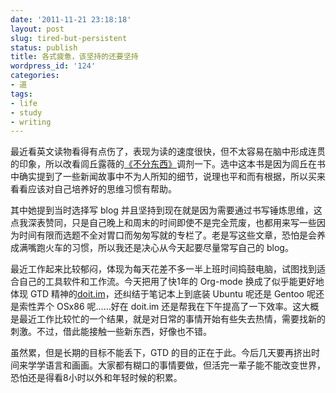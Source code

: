 ```yaml
---
date: '2011-11-21 23:18:18'
layout: post
slug: tired-but-persistent
status: publish
title: 各式疲惫，该坚持的还要坚持
wordpress_id: '124'
categories:
- 道
tags:
- life
- study
- writing
---
```


最近看英文读物看得有点伤了，表现为读的速度很快，但不太容易在脑中形成连贯的印象，所以改看闾丘露薇的[《不分东西》](http://book.douban.com/subject/5414385/)调剂一下。选中这本书是因为闾丘在书中确实提到了一些新闻故事中不为人所知的细节，说理也平和而有根据，所以买来看看应该对自己培养好的思维习惯有帮助。

其中她提到当时选择写 blog 并且坚持到现在就是因为需要通过书写锤炼思维，这点我深表赞同，只是自己晚上和周末的时间即使不是完全荒废，也都用来写一些因为时间有限而选题不全对胃口而匆匆写就的专栏了。老是写这些文章，恐怕是会养成满嘴跑火车的习惯，所以我还是决心从今天起要尽量常写自己的 blog。

最近工作起来比较郁闷，体现为每天花差不多一半上班时间捣鼓电脑，试图找到适合自己的工具软件和工作流。今天把用了快1年的 Org-mode 换成了似乎能更好地体现 GTD 精神的[doit.im](https://doit.im/)，还纠结于笔记本上到底装 Ubuntu 呢还是 Gentoo 呢还是索性弄个 OSx86 呢……好在 doit.im 还是帮我在下午提高了一下效率。这大概是最近工作比较忙的一个结果，就是对日常的事情开始有些失去热情，需要找新的刺激。不过，借此能接触一些新东西，好像也不错。

虽然累，但是长期的目标不能丢下，GTD 的目的正在于此。今后几天要再挤出时间来学学语言和画画。大家都有糊口的事情要做，但活完一辈子能不能改变世界，恐怕还是得看8小时以外和年轻时候的积累。

